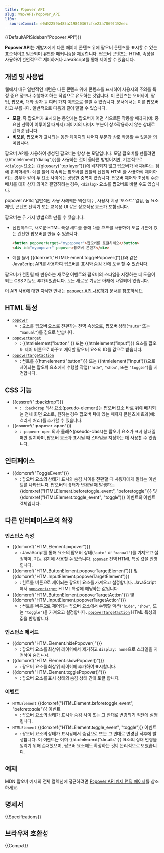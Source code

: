 ```yaml
---
title: Popover API
slug: Web/API/Popover_API
l10n:
  sourceCommit: e0d92259b485a219840367cf4e23a7069f192eec
---
```


{{DefaultAPISidebar("Popover API")}}

**Popover API**는 개발자에게 다른 페이지 콘텐츠 위에 팝오버 콘텐츠를 표시할 수 있는 표준적이고 일관되며 유연한 메커니즘을 제공합니다. 팝오버 콘텐츠는 HTML 속성을 사용하여 선언적으로 제어하거나 JavaScript를 통해 제어할 수 있습니다.

## 개념 및 사용법

웹에서 매우 일반적인 패턴은 다른 콘텐츠 위에 콘텐츠를 표시하여 사용자의 주의를 특정 중요 정보나 수행해야 하는 작업으로 유도하는 것입니다. 이 콘텐츠는 오버레이, 팝업, 팝오버, 대화 상자 등 여러 가지 이름으로 불릴 수 있습니다. 문서에서는 이를 팝오버라고 부릅니다. 일반적으로 다음과 같이 말할 수 있습니다.

- **모달**, 즉 팝오버가 표시되는 동안에는 팝오버가 어떤 식으로든 작동할 때까지(예: 중요한 선택이 이루어질 때까지) 페이지의 나머지 부분이 상호작용하지 않는 상태로  렌더링 됩니다.
- **비모달**, 팝오버가 표시되는 동안 페이지의 나머지 부분과 상호 작용할 수 있음을 의미합니다.

팝오버 API를 사용하여 생성된 팝오버는 항상 논 모달입니다. 모달 팝오버를 만들려면 {{htmlelement("dialog")}}를 사용하는 것이 올바른 방법이지만, 기본적으로 `<dialog>` 요소는 {{glossary("top layer")}}에 배치되지 않고 팝오버가 배치된다는 점에 유의하세요. 예를 들어 지속되는 팝오버를 만들되 선언적 HTML을 사용하여 제어하려는 경우와 같이 두 요소 사이에는 상당한 중복이 있습니다. 팝오버 제어와 최상위 수준 배치를 대화 상자 의미와 결합하려는 경우, `<dialog>` 요소를 팝오버로 바꿀 수도 있습니다.

popover API의 일반적인 사용 사례에는 액션 메뉴, 사용자 지정 '토스트' 알림, 폼 요소 제안, 콘텐츠 선택기 또는 교육용 UI 같은 상호작용 요소가 포함됩니다.

팝오버는 두 가지 방법으로 만들 수 있습니다.

- 선언적으로, 새로운 HTML 특성 세트를 통해 다음 코드를 사용하여 토글 버튼이 있는 간단한 팝오버를 만들 수 있습니다.

  ```html
  <button popovertarget="mypopover">팝오버를 토글하세요</button>
  <div id="mypopover" popover>팝오버 콘텐츠</div>
  ```

- 예를 들어 {{domxref("HTMLElement.togglePopover()")}}와 같은 JavaScript API를 사용하여 팝오버를 표시와 숨김 간에 토글 할 수 있습니다.

팝오버가 전환될 때 반응하는 새로운 이벤트와 팝오버의 스타일을 지정하는 데 도움이 되는 CSS 기능도 추가되었습니다. 모든 새로운 기능은 아래에 나열되어 있습니다.

이 API 사용에 대한 자세한 안내는 [popover API 사용하기](/ko/docs/Web/API/Popover_API/Using) 문서를 참조하세요.

## HTML 특성

- [`popover`](/ko/docs/Web/HTML/Global_attributes/popover)
  - : 요소를 팝오버 요소로 전환하는 전역 속성으로, 팝오버 상태(`"auto"` 또는 `"manual"`)를 값으로 받습니다.
- [`popovertarget`](/ko/docs/Web/HTML/Element/button#popovertarget)
  - : {{htmlelement("button")}} 또는 {{htmlelement("input")}} 요소를 팝오버 제어 버튼으로 바꾸고 제어할 팝오버 요소의 ID를 값으로 받습니다.
- [`popovertargetaction`](/ko/docs/Web/HTML/Element/button#popovertargetaction)
  - : 컨트롤 {{htmlelement("button")}} 또는 {{htmlelement("input")}}으로 제어되는 팝오버 요소에서 수행할 작업(`"hide"`, `"show"`, 또는 `"toggle"`)을 지정합니다.

## CSS 기능

- {{cssxref("::backdrop")}}
  - : `::backdrop` 의사 요소(pseudo-element)는 팝오버 요소 바로 뒤에 배치되는 전체 화면 요소로, 원하는 경우 팝오버 뒤에 있는 페이지 콘텐츠에 효과(예: 흐리게 처리)를 추가할 수 있습니다.
- {{cssxref(":popover-open")}}
  - : `:popover-open` 의사 클래스(pseudo-class)는 팝오버 요소가 표시 상태일 때만 일치하며, 팝오버 요소가 표시될 때 스타일을 지정하는 데 사용할 수 있습니다.

## 인터페이스

- {{domxref("ToggleEvent")}}
  - : 팝오버 요소의 상태가 표시와 숨김 사이를 전환할 때 사용자에게 알리는 이벤트를 나타냅니다. 팝오버의 상태가 변경될 때 발생하는 {{domxref("HTMLElement.beforetoggle_event", "beforetoggle")}} 및 {{domxref("HTMLElement.toggle_event", "toggle")}} 이벤트의 이벤트 객체입니다.

## 다른 인터페이스로의 확장

### 인스턴스 속성

- {{domxref("HTMLElement.popover")}}
  - : JavaScript를 통해 요소의 팝오버 상태(`"auto"` or `"manual"`)를 가져오고 설정하며, 기능 감지에 사용할 수 있습니다. [`popover`](/ko/docs/Web/HTML/Global_attributes/popover) 전역 HTML 특성 값을 반영합니다.
- {{domxref("HTMLButtonElement.popoverTargetElement")}} 및 {{domxref("HTMLInputElement.popoverTargetElement")}}
  - : 컨트롤 버튼으로 제어되는 팝오버 요소를 가져오고 설정합니다. JavaScript에서 [`popovertarget`](/ko/docs/Web/HTML/Element/button#popovertarget) HTML 특성에 해당하는 값입니다.
- {{domxref("HTMLButtonElement.popoverTargetAction")}} 및 {{domxref("HTMLInputElement.popoverTargetAction")}}
  - : 컨트롤 버튼으로 제어되는 팝오버 요소에서 수행할 액션(`"hide"`, `"show"`, 또는 `"toggle"`)을 가져오고 설정합니다. [`popovertargetaction`](/ko/docs/Web/HTML/Element/button#popovertargetaction) HTML 특성의 값을 반영합니다.

### 인스턴스 메서드

- {{domxref("HTMLElement.hidePopover()")}}
  - : 팝오버 요소를 최상위 레이어에서 제거하고 `display: none`으로 스타일을 지정하여 숨깁니다.
- {{domxref("HTMLElement.showPopover()")}}
  - : 팝오버 요소를 최상위 레이어에 추가하여 표시합니다.
- {{domxref("HTMLElement.togglePopover()")}}
  - : 팝오버 요소를 표시 상태와 숨김 상태 간에 토글 합니다.

### 이벤트

- `HTMLElement` {{domxref("HTMLElement.beforetoggle_event", "beforetoggle")}} 이벤트
  - : 팝오버 요소의 상태가 표시와 숨김 사이 또는 그 반대로 변경되기 직전에 실행됩니다.
- `HTMLElement` {{domxref("HTMLElement.toggle_event", "toggle")}} 이벤트
  - : 팝오버 요소의 상태가 표시됨에서 숨김으로 또는 그 반대로 변경된 직후에 발생합니다. 이 이벤트는 이미 {{htmlelement("details")}} 요소의 상태 변경을 알리기 위해 존재했으며, 팝오버 요소에도 확장하는 것이 논리적으로 보였습니다.

## 예제

MDN 팝오버 예제의 전체 컬렉션에 접근하려면 [Popover API 예제 랜딩 페이지](https://mdn.github.io/dom-examples/popover-api/)를 참조하세요.

## 명세서

{{Specifications}}

## 브라우저 호환성

{{Compat}}
